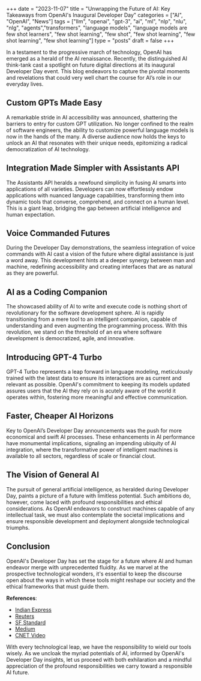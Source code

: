 +++
date = "2023-11-07"
title = "Unwrapping the Future of AI: Key Takeaways from OpenAI's Inaugural Developer Day"
categories = ["AI", "OpenAI", "News"]
tags = ["llm", "openai", "gpt-3", "ai", "ml", "nlp", "nlu", "nlg", "agents","transformers", "language models", "language models are few shot learners", "few shot learning", "few shot", "few shot learning", "few shot learning", "few shot learning"]
type = "posts"
draft = false
+++

In a testament to the progressive march of technology, OpenAI has emerged as a herald of the AI renaissance. Recently, the distinguished AI think-tank cast a spotlight on future digital directions at its inaugural Developer Day event. This blog endeavors to capture the pivotal moments and revelations that could very well chart the course for AI’s role in our everyday lives.

## Custom GPTs Made Easy

A remarkable stride in AI accessibility was announced, shattering the barriers to entry for custom GPT utilization. No longer confined to the realm of software engineers, the ability to customize powerful language models is now in the hands of the many. A diverse audience now holds the keys to unlock an AI that resonates with their unique needs, epitomizing a radical democratization of AI technology.

## Integration Made Simpler with Assistants API

The Assistants API heralds a newfound simplicity in fusing AI smarts into applications of all varieties. Developers can now effortlessly endow applications with nuanced language capabilities, transforming them into dynamic tools that converse, comprehend, and connect on a human level. This is a giant leap, bridging the gap between artificial intelligence and human expectation.

## Voice Commanded Futures

During the Developer Day demonstrations, the seamless integration of voice commands with AI cast a vision of the future where digital assistance is just a word away. This development hints at a deeper synergy between man and machine, redefining accessibility and creating interfaces that are as natural as they are powerful.

## AI as a Coding Companion

The showcased ability of AI to write and execute code is nothing short of revolutionary for the software development sphere. AI is rapidly transitioning from a mere tool to an intelligent companion, capable of understanding and even augmenting the programming process. With this revolution, we stand on the threshold of an era where software development is democratized, agile, and innovative.

## Introducing GPT-4 Turbo

GPT-4 Turbo represents a leap forward in language modeling, meticulously trained with the latest data to ensure its interactions are as current and relevant as possible. OpenAI's commitment to keeping its models updated assures users that the AI they rely on is acutely aware of the world it operates within, fostering more meaningful and effective communication.

## Faster, Cheaper AI Horizons

Key to OpenAI’s Developer Day announcements was the push for more economical and swift AI processes. These enhancements in AI performance have monumental implications, signaling an impending ubiquity of AI integration, where the transformative power of intelligent machines is available to all sectors, regardless of scale or financial clout.

## The Vision of General AI

The pursuit of general artificial intelligence, as heralded during Developer Day, paints a picture of a future with limitless potential. Such ambitions do, however, come laced with profound responsibilities and ethical considerations. As OpenAI endeavors to construct machines capable of any intellectual task, we must also contemplate the societal implications and ensure responsible development and deployment alongside technological triumphs.

## Conclusion

OpenAI's Developer Day has set the stage for a future where AI and human endeavor merge with unprecedented fluidity. As we marvel at the prospective technological wonders, it's essential to keep the discourse open about the ways in which these tools might reshape our society and the ethical frameworks that must guide them.

**References**:
- [Indian Express](https://indianexpress.com/article/technology/artificial-intelligence/openai-devday-2023-key-takeaways-sam-altman-9016383/)
- [Reuters](https://www.reuters.com/technology/openai-make-models-cheaper-more-powerful-its-first-developer-conference-2023-11-03/)
- [SF Standard](https://sfstandard.com/2023/11/06/openai-devday-san-francisco-microsoft-chatbot/)
- [Medium](https://medium.com/@william-ai/my-prediction-for-openai-dev-day-2023-133a669a142b)
- [CNET Video](https://www.cnet.com/videos/everything-announced-at-openais-first-developers-day-event/)

With every technological leap, we have the responsibility to wield our tools wisely. As we uncloak the myriad potentials of AI, informed by OpenAI's Developer Day insights, let us proceed with both exhilaration and a mindful appreciation of the profound responsibilities we carry toward a responsible AI future.